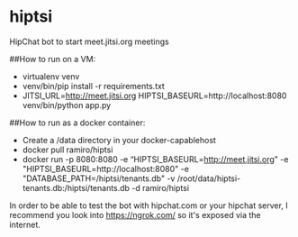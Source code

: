 # hiptsi
HipChat bot to start meet.jitsi.org meetings

##How to run on a VM:
- virtualenv venv
- venv/bin/pip install -r requirements.txt
- JITSI_URL=http://meet.jitsi.org HIPTSI_BASEURL=http://localhost:8080 venv/bin/python app.py

##How to run as a docker container:
- Create a /data directory in your docker-capablehost
- docker pull ramiro/hiptsi
- docker run -p 8080:8080 -e “HIPTSI_BASEURL=http://meet.jitsi.org" -e "HIPTSI_BASEURL=http://localhost:8080" -e "DATABASE_PATH=/hiptsi/tenants.db" -v /root/data/hiptsi-tenants.db:/hiptsi/tenants.db -d ramiro/hiptsi

In order to be able to test the bot with hipchat.com or your hipchat server, I recommend you look into https://ngrok.com/ so it's exposed via the internet.
